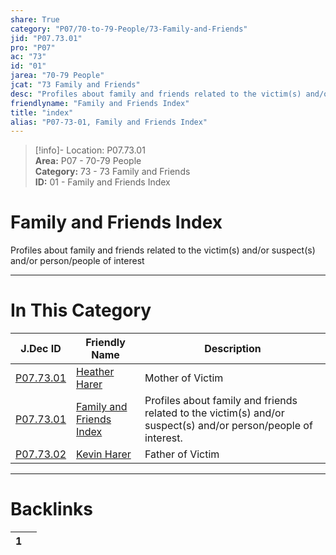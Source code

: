 ```yaml
---  
share: True  
category: "P07/70-to-79-People/73-Family-and-Friends"  
jid: "P07.73.01"  
pro: "P07"  
ac: "73"  
id: "01"  
jarea: "70-79 People"  
jcat: "73 Family and Friends"  
desc: "Profiles about family and friends related to the victim(s) and/or suspect(s) and/or person/people of interest."  
friendlyname: "Family and Friends Index"  
title: "index"  
alias: "P07-73-01, Family and Friends Index"  
---  
```

>[!info]- Location: P07.73.01  
>**Area:** P07 - 70-79 People  
>**Category:** 73 - 73 Family and Friends  
>**ID:** 01 - Family and Friends Index  
  
# Family and Friends Index  
  
Profiles about family and friends related to the victim(s) and/or suspect(s) and/or person/people of interest  
   
  
  
---  
# In This Category  
  
| J.Dec ID                                                                                          | Friendly Name                                                                                         | Description                                                                                                    |  
| ------------------------------------------------------------------------------------------------- | ----------------------------------------------------------------------------------------------------- | -------------------------------------------------------------------------------------------------------------- |  
| [P07.73.01](./01-Heather-Harer.md) | [Heather Harer](./01-Heather-Harer.md) | Mother of Victim                                                                                               |  
| [P07.73.01](index.md)            | [Family and Friends Index](index.md) | Profiles about family and friends related to the victim(s) and/or suspect(s) and/or person/people of interest. |  
| [P07.73.02](./02-Kevin-Harer.md)   | [Kevin Harer](./02-Kevin-Harer.md)     | Father of Victim                                                                                               |  
  
  
---  
# Backlinks  
<div><table class="dataview table-view-table"><thead class="table-view-thead"><tr class="table-view-tr-header"><th class="table-view-th"><span></span><span class="dataview small-text">1</span></th><th class="table-view-th"><span></span></th></tr></thead><tbody class="table-view-tbody"></tbody></table></div>